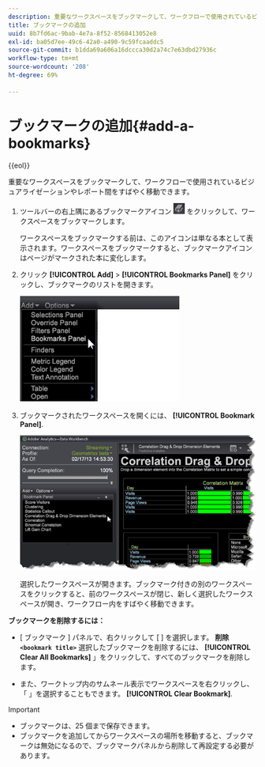 ```yaml
---
description: 重要なワークスペースをブックマークして、ワークフローで使用されているビジュアライゼーションやレポート間をすばやく移動できます。
title: ブックマークの追加
uuid: 8b7fd6ac-9bab-4e7a-8f52-8568413052e8
exl-id: ba05d7ee-49c6-42a0-a490-9c59fcaaddc5
source-git-commit: b1dda69a606a16dccca30d2a74c7e63dbd27936c
workflow-type: tm+mt
source-wordcount: '208'
ht-degree: 69%

---
```


# ブックマークの追加{#add-a-bookmarks}

{{eol}}

重要なワークスペースをブックマークして、ワークフローで使用されているビジュアライゼーションやレポート間をすばやく移動できます。

1. ツールバーの右上隅にあるブックマークアイコン ![](assets/bookmark_icon.png) をクリックして、ワークスペースをブックマークします。

   ワークスペースをブックマークする前は、このアイコンは単なる本として表示されます。ワークスペースをブックマークすると、ブックマークアイコンはページがマークされた本に変化します。

1. クリック **[!UICONTROL Add]** > **[!UICONTROL Bookmarks Panel]** をクリックし、ブックマークのリストを開きます。

   ![](assets/bookmarks_panel.png)

1. ブックマークされたワークスペースを開くには、 **[!UICONTROL Bookmark Panel]**.

   ![](assets/bookmarks_panel_left.png)

   選択したワークスペースが開きます。ブックマーク付きの別のワークスペースをクリックすると、前のワークスペースが閉じ、新しく選択したワークスペースが開き、ワークフロー内をすばやく移動できます。

**ブックマークを削除するには：**

* [ ブックマーク ] パネルで、右クリックして [ ] を選択します。 **削除`<bookmark title>`** 選択したブックマークを削除するには、 **[!UICONTROL Clear All Bookmarks]** 」をクリックして、すべてのブックマークを削除します。

* また、ワークトップ内のサムネール表示でワークスペースを右クリックし、「 」を選択することもできます。 **[!UICONTROL Clear Bookmark]**.

>[!IMPORTANT]
>
>* ブックマークは、25 個まで保存できます。
>* ブックマークを追加してからワークスペースの場所を移動すると、ブックマークは無効になるので、ブックマークパネルから削除して再設定する必要があります。

